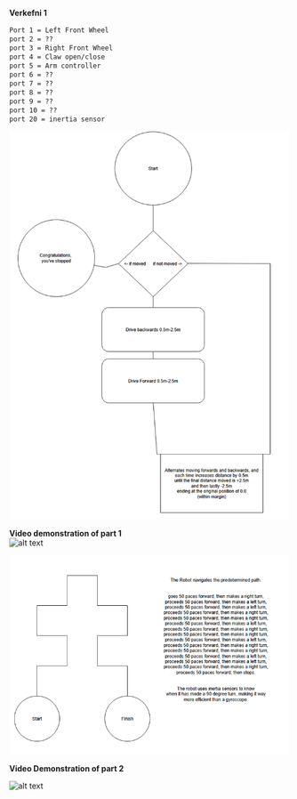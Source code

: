 **Verkefni 1**


    Port 1 = Left Front Wheel
    port 2 = ??
    port 3 = Right Front Wheel
    port 4 = Claw open/close
    port 5 = Arm controller
    port 6 = ??
    port 7 = ??
    port 8 = ??
    port 9 = ??
    port 10 = ??
    port 20 = inertia sensor


![Alt text](./robotics_thinkmap_part_1_fixed.png)



**Video demonstration of part 1**
<br>
![alt text](VID_1.gif)


![Alt text](./Robotics_thinkmap_part_2_fixed.png)



**Video Demonstration of part 2**

![alt text](VID_2.2.gif)